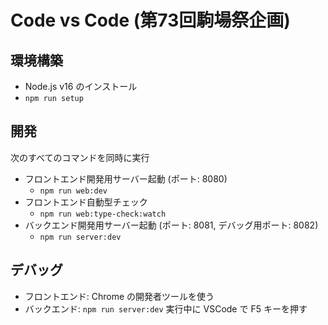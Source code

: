 # Code vs Code (第73回駒場祭企画)

## 環境構築

- Node.js v16 のインストール
- `npm run setup`

## 開発

次のすべてのコマンドを同時に実行

- フロントエンド開発用サーバー起動 (ポート: 8080)
  - `npm run web:dev`
- フロントエンド自動型チェック
  - `npm run web:type-check:watch`
- バックエンド開発用サーバー起動 (ポート: 8081, デバッグ用ポート: 8082)
  - `npm run server:dev`

## デバッグ

- フロントエンド: Chrome の開発者ツールを使う
- バックエンド: `npm run server:dev` 実行中に VSCode で F5 キーを押す
